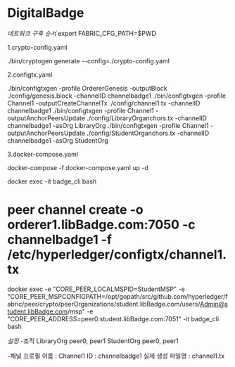 # DigitalBadge

*네트워크 구축 순서*
export FABRIC_CFG_PATH=$PWD

1.crypto-config.yaml

./bin/cryptogen generate --config=./crypto-config.yaml

2.configtx.yaml

./bin/configtxgen -profile OrdererGenesis -outputBlock ./config/genesis.block -channelID channelbadge1
./bin/configtxgen -profile Channel1 -outputCreateChannelTx ./config/channel1.tx -channelID channelbadge1
./bin/configtxgen -profile Channel1 -outputAnchorPeersUpdate ./config/LibraryOrganchors.tx -channelID channelbadge1 -asOrg LibraryOrg
./bin/configtxgen -profile Channel1 -outputAnchorPeersUpdate ./config/StudentOrganchors.tx -channelID channelbadge1 -asOrg StudentOrg

3.docker-compose.yaml

docker-compose -f docker-compose.yaml up -d

docker exec -it badge_cli bash

# peer channel create -o orderer1.libBadge.com:7050 -c channelbadge1 -f /etc/hyperledger/configtx/channel1.tx

docker exec -e "CORE_PEER_LOCALMSPID=StudentMSP" -e "CORE_PEER_MSPCONFIGPATH=/opt/gopath/src/github.com/hyperledger/fabric/peer/crypto/peerOrganizations/student.libBadge.com/users/Admin@student.libBadge.com/msp" -e "CORE_PEER_ADDRESS=peer0.student.libBadge.com:7051" -it badge_cli bash




*설정*
-조직
LibraryOrg peer0, peer1
StudentOrg peer0, peer1

-채널
프로필 이름 : Channel1
ID : channelbadge1
실제 생성 파일명 : channel1.tx


